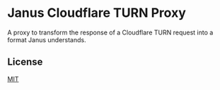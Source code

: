 # Janus Cloudflare TURN Proxy

A proxy to transform the response of a Cloudflare TURN request into a format Janus understands.

## License

[MIT](LICENSE)
